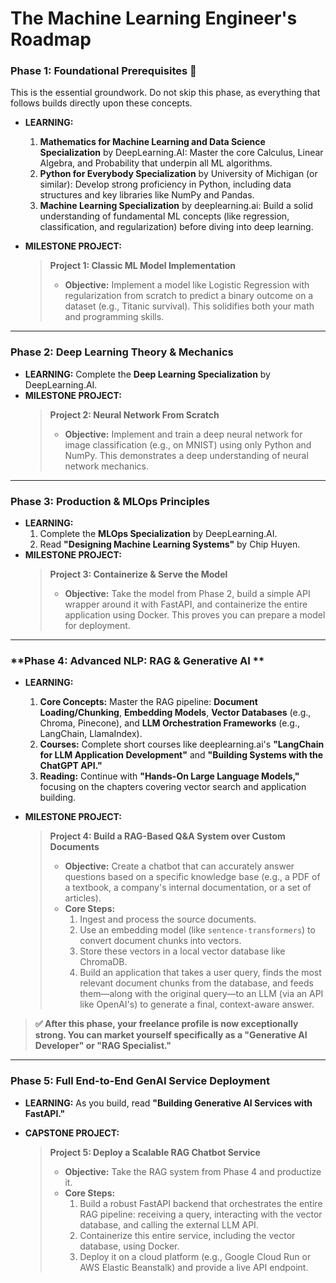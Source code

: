 # The Machine Learning Engineer's Roadmap

### **Phase 1: Foundational Prerequisites 🧠**

This is the essential groundwork. Do not skip this phase, as everything that follows builds directly upon these concepts.

* **LEARNING:**
    1.  **Mathematics for Machine Learning and Data Science Specialization** by DeepLearning.AI: Master the core Calculus, Linear Algebra, and Probability that underpin all ML algorithms.
    2.  **Python for Everybody Specialization** by University of Michigan (or similar): Develop strong proficiency in Python, including data structures and key libraries like NumPy and Pandas.
    3.  **Machine Learning Specialization** by deeplearning.ai: Build a solid understanding of fundamental ML concepts (like regression, classification, and regularization) before diving into deep learning.

* **MILESTONE PROJECT:**
    > **Project 1: Classic ML Model Implementation**
    >
    > * **Objective:** Implement a model like Logistic Regression with regularization from scratch to predict a binary outcome on a dataset (e.g., Titanic survival). This solidifies both your math and programming skills.

---

### **Phase 2: Deep Learning Theory & Mechanics**

* **LEARNING:** Complete the **Deep Learning Specialization** by DeepLearning.AI.
* **MILESTONE PROJECT:**
    > **Project 2: Neural Network From Scratch**
    >
    > * **Objective:** Implement and train a deep neural network for image classification (e.g., on MNIST) using only Python and NumPy. This demonstrates a deep understanding of neural network mechanics.

---

### **Phase 3: Production & MLOps Principles**

* **LEARNING:**
    1.  Complete the **MLOps Specialization** by DeepLearning.AI.
    2.  Read **"Designing Machine Learning Systems"** by Chip Huyen.
* **MILESTONE PROJECT:**
    > **Project 3: Containerize & Serve the Model**
    >
    > * **Objective:** Take the model from Phase 2, build a simple API wrapper around it with FastAPI, and containerize the entire application using Docker. This proves you can prepare a model for deployment.

---

### **Phase 4: Advanced NLP: RAG & Generative AI **

* **LEARNING:**
    1.  **Core Concepts:** Master the RAG pipeline: **Document Loading/Chunking**, **Embedding Models**, **Vector Databases** (e.g., Chroma, Pinecone), and **LLM Orchestration Frameworks** (e.g., LangChain, LlamaIndex).
    2.  **Courses:** Complete short courses like deeplearning.ai's **"LangChain for LLM Application Development"** and **"Building Systems with the ChatGPT API."**
    3.  **Reading:** Continue with **"Hands-On Large Language Models,"** focusing on the chapters covering vector search and application building.

* **MILESTONE PROJECT:**
    > **Project 4: Build a RAG-Based Q&A System over Custom Documents**
    >
    > * **Objective:** Create a chatbot that can accurately answer questions based on a specific knowledge base (e.g., a PDF of a textbook, a company's internal documentation, or a set of articles).
    > * **Core Steps:**
    >     1.  Ingest and process the source documents.
    >     2.  Use an embedding model (like `sentence-transformers`) to convert document chunks into vectors.
    >     3.  Store these vectors in a local vector database like ChromaDB.
    >     4.  Build an application that takes a user query, finds the most relevant document chunks from the database, and feeds them—along with the original query—to an LLM (via an API like OpenAI's) to generate a final, context-aware answer.

> **✅ After this phase, your freelance profile is now exceptionally strong. You can market yourself specifically as a "Generative AI Developer" or "RAG Specialist."**

---

### **Phase 5: Full End-to-End GenAI Service Deployment**

* **LEARNING:** As you build, read **"Building Generative AI Services with FastAPI."**

* **CAPSTONE PROJECT:**
    > **Project 5: Deploy a Scalable RAG Chatbot Service**
    >
    > * **Objective:** Take the RAG system from Phase 4 and productize it.
    > * **Core Steps:**
    >     1.  Build a robust FastAPI backend that orchestrates the entire RAG pipeline: receiving a query, interacting with the vector database, and calling the external LLM API.
    >     2.  Containerize this entire service, including the vector database, using Docker.
    >     3.  Deploy it on a cloud platform (e.g., Google Cloud Run or AWS Elastic Beanstalk) and provide a live API endpoint.
